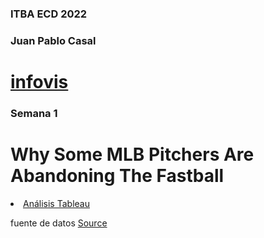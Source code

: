 <!DOCTYPE html>
<html>
<head>
  <meta charset="utf-8">
  <meta name="viewport" content="width=device-width">
  <meta property="og:title" content="Semana 1" />
  <title>ECD</title>
</head>
<body>
 <h3 id="curso">ITBA ECD 2022</h3>    
  <h3 id="alumno">Juan Pablo Casal</h3> 
  <h1><a href="https://jpcasal.github.io/infovis/">infovis</a></h1>
      
 <h3 id="week43">Semana 1</h3>
<h1> Why Some MLB Pitchers Are Abandoning The Fastball</h1>
  <li><a href="https://jpcasal.github.io/infovis/s1/tableau.html">Análisis Tableau</a></li>

  <p>fuente de datos <a href="https://www.makeovermonday.co.uk/data/">Source</a></p>
   <h3 id="week43"></h3>
  </body>
</html>


